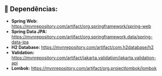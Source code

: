 ## 📃 Dependências: 
- **Spring Web:** https://mvnrepository.com/artifact/org.springframework/spring-web
- **Spring Data JPA:** https://mvnrepository.com/artifact/org.springframework.data/spring-data-jpa
- **H2 Database:** https://mvnrepository.com/artifact/com.h2database/h2
- **Validation:** https://mvnrepository.com/artifact/jakarta.validation/jakarta.validation-api
- **Lombok:** https://mvnrepository.com/artifact/org.projectlombok/lombok
<br></br>
